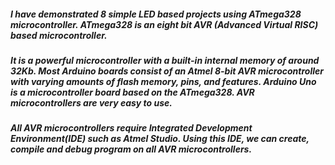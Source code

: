 ##### I have demonstrated 8 simple LED based projects using ATmega328 microcontroller. ATmega328 is an eight bit AVR (Advanced Virtual RISC) based microcontroller.
##### It is a powerful microcontroller with a built-in internal memory of around 32Kb. Most Arduino boards consist of an Atmel 8-bit AVR microcontroller with varying amounts of flash memory, pins, and features. Arduino Uno is a microcontroller board based on the ATmega328. AVR microcontrollers are very easy to use. 
##### All AVR microcontrollers require Integrated Development Environment(IDE) such as Atmel Studio. Using this IDE, we can create, compile and debug program on all AVR microcontrollers.
